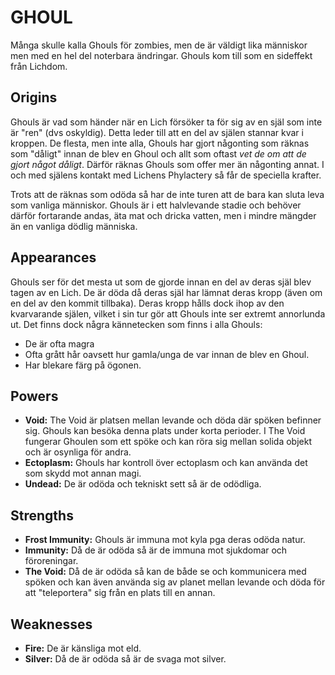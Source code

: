 # GHOUL

Många skulle kalla Ghouls för zombies, men de är väldigt lika människor men med en hel del noterbara ändringar. Ghouls kom till som en sideffekt från Lichdom.

## Origins

Ghouls är vad som händer när en Lich försöker ta för sig av en själ som inte är "ren" (dvs oskyldig). Detta leder till att en del av själen stannar kvar i kroppen. De flesta, men inte alla, Ghouls har gjort någonting som räknas som "dåligt" innan de blev en Ghoul och allt som oftast *vet de om att de gjort något dåligt*. Därför räknas Ghouls som offer mer än någonting annat. I och med själens kontakt med Lichens Phylactery så får de speciella krafter.

Trots att de räknas som odöda så har de inte turen att de bara kan sluta leva som vanliga människor. Ghouls är i ett halvlevande stadie och behöver därför fortarande andas, äta mat och dricka vatten, men i mindre mängder än en vanliga dödlig människa.

## Appearances

Ghouls ser för det mesta ut som de gjorde innan en del av deras själ blev tagen av en Lich. De är döda då deras själ har lämnat deras kropp (även om en del av den kommit tillbaka). Deras kropp hålls dock ihop av den kvarvarande själen, vilket i sin tur gör att Ghouls inte ser extremt annorlunda ut. Det finns dock några kännetecken som finns i alla Ghouls:

- De är ofta magra
- Ofta grått hår oavsett hur gamla/unga de var innan de blev en Ghoul.
- Har blekare färg på ögonen.

## Powers

- __Void:__ The  Void är platsen mellan levande och döda där spöken befinner sig. Ghouls kan besöka denna plats under korta perioder. I The Void fungerar Ghoulen som ett spöke och kan röra sig mellan solida objekt och är osynliga för andra.
- __Ectoplasm:__ Ghouls har kontroll över ectoplasm och kan använda det som skydd mot annan magi.
- __Undead:__ De är odöda och tekniskt sett så är de odödliga.

## Strengths

- __Frost Immunity:__ Ghouls är immuna mot kyla pga deras odöda natur.
- __Immunity:__ Då de är odöda så är de immuna mot sjukdomar och föroreningar.
- __The Void:__ Då de är odöda så kan de både se och kommunicera med spöken och kan även använda sig av planet mellan levande och döda för att "teleportera" sig från en plats till en annan.

## Weaknesses

- __Fire:__ De är känsliga mot eld.
- __Silver:__ Då de är odöda så är de svaga mot silver.

